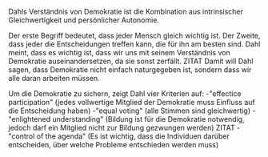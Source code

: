 Dahls Verständnis von Demokratie ist die Kombination aus intrinsischer Gleichwertigkeit und persönlicher Autonomie.

Der erste Begriff bedeutet, dass jeder Mensch gleich wichtig ist.
Der Zweite, dass jeder die Entscheidungen treffen kann, die für ihn am besten sind.
Dahl meint, dass es wichtig ist, dass wir uns mit seinem Verständnis von Demokratie auseinandersetzen, da sie sonst zerfällt.
ZITAT
Damit will Dahl sagen, dass Demokratie nicht einfach naturgegeben ist, sondern dass wir alle daran arbeiten müssen.

Um die Demokratie zu sichern, zeigt Dahl vier Kriterien auf:
-"effectice participation" (jedes vollwertige Mitglied der Demokratie muss Einfluss auf die Entscheidung haben)
-"equal voting" (alle Stimmen sind gleichwertig)
-"enlightened understanding" (Bildung ist für die Demokratie notwendig, jedoch darf ein Mitglied nicht zur Bildung gezwungen werden)
ZITAT
-"control of the agenda" (Es ist wichtig, dass die Individuen darüber entscheiden, über welche Probleme entschieden werden muss)
